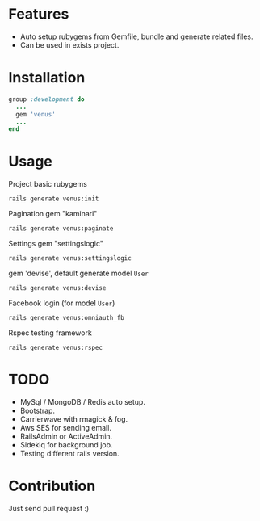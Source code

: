 Features
========

* Auto setup rubygems from Gemfile, bundle and generate related files.
* Can be used in exists project.

Installation
============

```ruby
group :development do
  ...
  gem 'venus'
  ...
end
```

Usage
=====

Project basic rubygems

```
rails generate venus:init
```

Pagination gem "kaminari"

```
rails generate venus:paginate
```

Settings gem "settingslogic"

```
rails generate venus:settingslogic
```

gem 'devise', default generate model `User`

```
rails generate venus:devise
```

Facebook login (for model `User`)

```
rails generate venus:omniauth_fb
```

Rspec testing framework

```
rails generate venus:rspec
```

TODO
====

* MySql / MongoDB / Redis auto setup.
* Bootstrap.
* Carrierwave with rmagick & fog.
* Aws SES for sending email.
* RailsAdmin or ActiveAdmin.
* Sidekiq for background job.
* Testing different rails version.

Contribution
============

Just send pull request :)